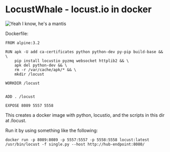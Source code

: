 LocustWhale - locust.io in docker
=====================================

![Yeah I know, he's a mantis](http://i.imgur.com/NyDBaMn.png "Locustmantis has too many Ts")

Dockerfile: 

```
FROM alpine:3.2

RUN apk -U add ca-certificates python python-dev py-pip build-base && \
    pip install locustio pyzmq websocket httplib2 && \
    apk del python-dev && \
    rm -r /var/cache/apk/* && \
    mkdir /locust

WORKDIR /locust


ADD . /locust

EXPOSE 8089 5557 5558
```

This creates a docker image with python, locustio, and the scripts in this dir at /locust.

Run it by using something like the following:

```
docker run -p 8089:8089 -p 5557:5557 -p 5558:5558 locust:latest /usr/bin/locust -f single.py --host http://hub-endpoint:8080/
```

